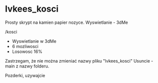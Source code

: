 # lvkees_kosci
Prosty skrypt na kamien papier nozyce. Wyswietlanie - 3dMe

/kosci

- Wyswietlanie w 3dMe
- 6 mozliwosci
- Losowosc 16%

Zastrzegam, że nie można zmieniać nazwy pliku "lvkees_kosci"
Usuncie -main z nazwy folderu.

Pozderki, uzywajcie
